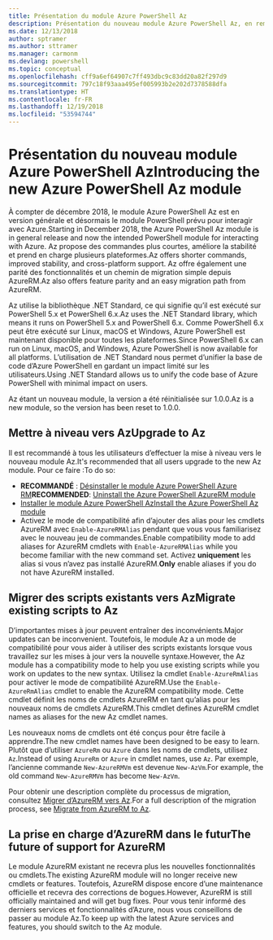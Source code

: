 ```yaml
---
title: Présentation du module Azure PowerShell Az
description: Présentation du nouveau module Azure PowerShell Az, en remplacement du module AzureRM.
ms.date: 12/13/2018
author: sptramer
ms.author: sttramer
ms.manager: carmonm
ms.devlang: powershell
ms.topic: conceptual
ms.openlocfilehash: cff9a6ef64907c7ff493dbc9c83dd20a82f297d9
ms.sourcegitcommit: 797c18f93aaa495ef005993b2e202d7378588dfa
ms.translationtype: HT
ms.contentlocale: fr-FR
ms.lasthandoff: 12/19/2018
ms.locfileid: "53594744"
---
```

# <a name="introducing-the-new-azure-powershell-az-module"></a><span data-ttu-id="47688-103">Présentation du nouveau module Azure PowerShell Az</span><span class="sxs-lookup"><span data-stu-id="47688-103">Introducing the new Azure PowerShell Az module</span></span>

<span data-ttu-id="47688-104">À compter de décembre 2018, le module Azure PowerShell Az est en version générale et désormais le module PowerShell prévu pour interagir avec Azure.</span><span class="sxs-lookup"><span data-stu-id="47688-104">Starting in December 2018, the Azure PowerShell Az module is in general release and now the intended PowerShell module for interacting with Azure.</span></span> <span data-ttu-id="47688-105">Az propose des commandes plus courtes, améliore la stabilité et prend en charge plusieurs plateformes.</span><span class="sxs-lookup"><span data-stu-id="47688-105">Az offers shorter commands, improved stability, and cross-platform support.</span></span> <span data-ttu-id="47688-106">Az offre également une parité des fonctionnalités et un chemin de migration simple depuis AzureRM.</span><span class="sxs-lookup"><span data-stu-id="47688-106">Az also offers feature parity and an easy migration path from AzureRM.</span></span>

<span data-ttu-id="47688-107">Az utilise la bibliothèque .NET Standard, ce qui signifie qu’il est exécuté sur PowerShell 5.x et PowerShell 6.x.</span><span class="sxs-lookup"><span data-stu-id="47688-107">Az uses the .NET Standard library, which means it runs on PowerShell 5.x and PowerShell 6.x.</span></span>
<span data-ttu-id="47688-108">Comme PowerShell 6.x peut être exécuté sur Linux, macOS et Windows, Azure PowerShell est maintenant disponible pour toutes les plateformes.</span><span class="sxs-lookup"><span data-stu-id="47688-108">Since PowerShell 6.x can run on Linux, macOS, and Windows, Azure PowerShell is now available for all platforms.</span></span>
<span data-ttu-id="47688-109">L’utilisation de .NET Standard nous permet d’unifier la base de code d’Azure PowerShell en gardant un impact limité sur les utilisateurs.</span><span class="sxs-lookup"><span data-stu-id="47688-109">Using .NET Standard allows us to unify the code base of Azure PowerShell with minimal impact on users.</span></span>

<span data-ttu-id="47688-110">Az étant un nouveau module, la version a été réinitialisée sur 1.0.0.</span><span class="sxs-lookup"><span data-stu-id="47688-110">Az is a new module, so the version has been reset to 1.0.0.</span></span>

## <a name="upgrade-to-az"></a><span data-ttu-id="47688-111">Mettre à niveau vers Az</span><span class="sxs-lookup"><span data-stu-id="47688-111">Upgrade to Az</span></span>

<span data-ttu-id="47688-112">Il est recommandé à tous les utilisateurs d’effectuer la mise à niveau vers le nouveau module Az.</span><span class="sxs-lookup"><span data-stu-id="47688-112">It's recommended that all users upgrade to the new Az module.</span></span> <span data-ttu-id="47688-113">Pour ce faire :</span><span class="sxs-lookup"><span data-stu-id="47688-113">To do so:</span></span>

* <span data-ttu-id="47688-114">__RECOMMANDÉ__ : [Désinstaller le module Azure PowerShell Azure RM](/powershell/azure/uninstall-az-ps#uninstall-the-azurerm-module)</span><span class="sxs-lookup"><span data-stu-id="47688-114">__RECOMMENDED__: [Uninstall the Azure PowerShell AzureRM module](/powershell/azure/uninstall-az-ps#uninstall-the-azurerm-module)</span></span>
* [<span data-ttu-id="47688-115">Installer le module Azure PowerShell Az</span><span class="sxs-lookup"><span data-stu-id="47688-115">Install the Azure PowerShell Az module</span></span>](/powershell/azure/install-az-ps)
* <span data-ttu-id="47688-116">Activez le mode de compatibilité afin d’ajouter des alias pour les cmdlets AzureRM avec `Enable-AzureRMAlias` pendant que vous vous familiarisez avec le nouveau jeu de commandes.</span><span class="sxs-lookup"><span data-stu-id="47688-116">Enable compatibility mode to add aliases for AzureRM cmdlets with `Enable-AzureRMAlias` while you become familiar with the new command set.</span></span> <span data-ttu-id="47688-117">Activez __uniquement__ les alias si vous n’avez pas installé AzureRM.</span><span class="sxs-lookup"><span data-stu-id="47688-117">__Only__ enable aliases if you do not have AzureRM installed.</span></span>

## <a name="migrate-existing-scripts-to-az"></a><span data-ttu-id="47688-118">Migrer des scripts existants vers Az</span><span class="sxs-lookup"><span data-stu-id="47688-118">Migrate existing scripts to Az</span></span>

<span data-ttu-id="47688-119">D’importantes mises à jour peuvent entraîner des inconvénients.</span><span class="sxs-lookup"><span data-stu-id="47688-119">Major updates can be inconvenient.</span></span> <span data-ttu-id="47688-120">Toutefois, le module Az a un mode de compatibilité pour vous aider à utiliser des scripts existants lorsque vous travaillez sur les mises à jour vers la nouvelle syntaxe.</span><span class="sxs-lookup"><span data-stu-id="47688-120">However, the Az module has a compatibility mode to help you use existing scripts while you work on updates to the new syntax.</span></span> <span data-ttu-id="47688-121">Utilisez la cmdlet `Enable-AzureRmAlias` pour activer le mode de compatibilité AzureRM.</span><span class="sxs-lookup"><span data-stu-id="47688-121">Use the `Enable-AzureRmAlias` cmdlet to enable the AzureRM compatibility mode.</span></span> <span data-ttu-id="47688-122">Cette cmdlet définit les noms de cmdlets AzureRM en tant qu’alias pour les nouveaux noms de cmdlets AzureRM.</span><span class="sxs-lookup"><span data-stu-id="47688-122">This cmdlet defines AzureRM cmdlet names as aliases for the new Az cmdlet names.</span></span>

<span data-ttu-id="47688-123">Les nouveaux noms de cmdlets ont été conçus pour être facile à apprendre.</span><span class="sxs-lookup"><span data-stu-id="47688-123">The new cmdlet names have been designed to be easy to learn.</span></span> <span data-ttu-id="47688-124">Plutôt que d’utiliser `AzureRm` ou `Azure` dans les noms de cmdlets, utilisez `Az`.</span><span class="sxs-lookup"><span data-stu-id="47688-124">Instead of using `AzureRm` or `Azure` in cmdlet names, use `Az`.</span></span> <span data-ttu-id="47688-125">Par exemple, l’ancienne commande `New-AzureRMVm` est devenue `New-AzVm`.</span><span class="sxs-lookup"><span data-stu-id="47688-125">For example, the old command `New-AzureRMVm` has become `New-AzVm`.</span></span>

<span data-ttu-id="47688-126">Pour obtenir une description complète du processus de migration, consultez [Migrer d’AzureRM vers Az](migrate-from-azurerm-to-az.md).</span><span class="sxs-lookup"><span data-stu-id="47688-126">For a full description of the migration process, see [Migrate from AzureRM to Az](migrate-from-azurerm-to-az.md).</span></span>

## <a name="the-future-of-support-for-azurerm"></a><span data-ttu-id="47688-127">La prise en charge d’AzureRM dans le futur</span><span class="sxs-lookup"><span data-stu-id="47688-127">The future of support for AzureRM</span></span>

<span data-ttu-id="47688-128">Le module AzureRM existant ne recevra plus les nouvelles fonctionnalités ou cmdlets.</span><span class="sxs-lookup"><span data-stu-id="47688-128">The existing AzureRM module will no longer receive new cmdlets or features.</span></span> <span data-ttu-id="47688-129">Toutefois, AzureRM dispose encore d’une maintenance officielle et recevra des corrections de bogues.</span><span class="sxs-lookup"><span data-stu-id="47688-129">However, AzureRM is still officially maintained and will get bug fixes.</span></span> <span data-ttu-id="47688-130">Pour vous tenir informé des derniers services et fonctionnalités d’Azure, nous vous conseillons de passer au module Az.</span><span class="sxs-lookup"><span data-stu-id="47688-130">To keep up with the latest Azure services and features, you should switch to the Az module.</span></span>